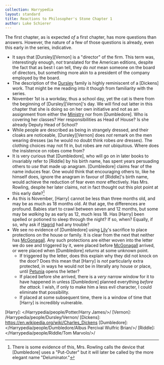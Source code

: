 ```yaml
---
collection: Harrypedia
layout: standard
title: Reactions to Philosopher's Stone Chapter 1
author: Luke Schierer
---
```


The first chapter, as is expected _of_ a first chapter, has more questions than answers. However, the nature of a few of those questions is already, even this early in the series, indicative.

- It says that [Dursley][Vernon] is a "director" of the firm. This term was, interestingly enough, _not_ translated for the American editions, despite the fact that as best I can tell, they do _not_ mean someone on the board of directors, but something more akin to a president of the company employed by the board.
- The description of the [Dursley] family is highly reminiscent of a [Dickens] work. That might be me reading into it though from familiarity with the series.
- November 1st is a workday, thus a school day, yet the cat is there from the beginning of [Dursley][Vernon]'s day. We will find out latter in this chapter that she is doing so on her own initiative and not as an assignment from either the [Ministry] nor from [Dumbledore]. Who is covering her classes? Her responsibilities as Head of House? Is she already Deputy Head of School?
- While people are described as being in strangely dressed, and their cloaks are noticeable, [Dursley][Vernon] does _not_ remark on the men wearing dresses (as he would no doubt think robes _are_ dresses). The clothing choices may not fit in, but robes are _not_ ubiquitous. Where does the insistence on robes come from?
- It is very curious that [Dumbledore], who will go on in later books to invariably refer to [Riddle] by his birth name, has spent years persuading others to _use_ that made up anagram. [Dumbledore] claims fear of the name induces fear. One would think that encouraging others to, like he himself does, ignore the anagram in favour of [Riddle]'s birth name, would achieve the reduction of fear even _more_ effectively. Has Mrs. Rowling, despite her later claims, not in fact thought out this plot point at this early date?[^240424-1]
- As this is November, [Harry] cannot be less than three months old, and may be as much as 18 months old. At that age, the differences are profound. Babies start to crawl between seven and 12 months, but some may be _walking_ by as early as 12, much less 18. Has [Harry] been spelled or potioned to sleep through the night? If so, when? Equally, if so, why ask if [Hagrid] had any trouble?
- We see no evidence of [Dumbledore] using [Lily]'s sacrifice to place protections on the house or family. It is clear from the next that neither has [McGonagall]. Any such protections are either woven into the letter we do see and triggered by it, were placed before [McGonagall] arrived, or were placed when [Dumbledore] _returns_ at some unknown point.
  - If triggered by the letter, does this explain why they did not knock on the door? Does this mean that [Harry] is _not_ particularly extra protected, in ways he would not be in literally any house or place, until [Petunia] opens the letter?
  - If placed before she arrived, there is a _very_ narrow window for it to have happened in unless [Dumbledore] planned everything _before the attack._ I wish, if only to make him a less evil character, I could eliminate that possibility.
  - If placed at some subsequent time, there is a window of time that [Harry] is incredibly vulnerable.

[Hagrid]: /Harrypedia/people/hagrid/rubeus//
[Dursley]: /Harrypedia/people/Dursley/
[Ministry]: /Harrypedia/culture/government//
[Petunia]: /Harrypedia/people/Evans/Petunia/
[McGonagall]: /Harrypedia/people/McGonagall/Minerva//
[Lily]: </Harrypedia/peopleEvans/Lily J/>
[Harry]: </Harrypedia/people/Potter/Harry James/>/
[Vernon]: /Harrypedia/people/Dursley/Vernon/
[Dickens]: https://en.wikipedia.org/wiki/Charles_Dickens
[Dumbledore]: </Harrypedia/people/Dumbledore/Albus Percival Wulfric Brian/>/
[Riddle]: </Harrypedia/people/Riddle/Tom Marvolo/>/

[^240424-1]: There is some evidence of this, Mrs. Rowling calls the device that [Dumbledore] uses a "Put-Outer" but it will later be called by the more elegant name "Deluminator."
